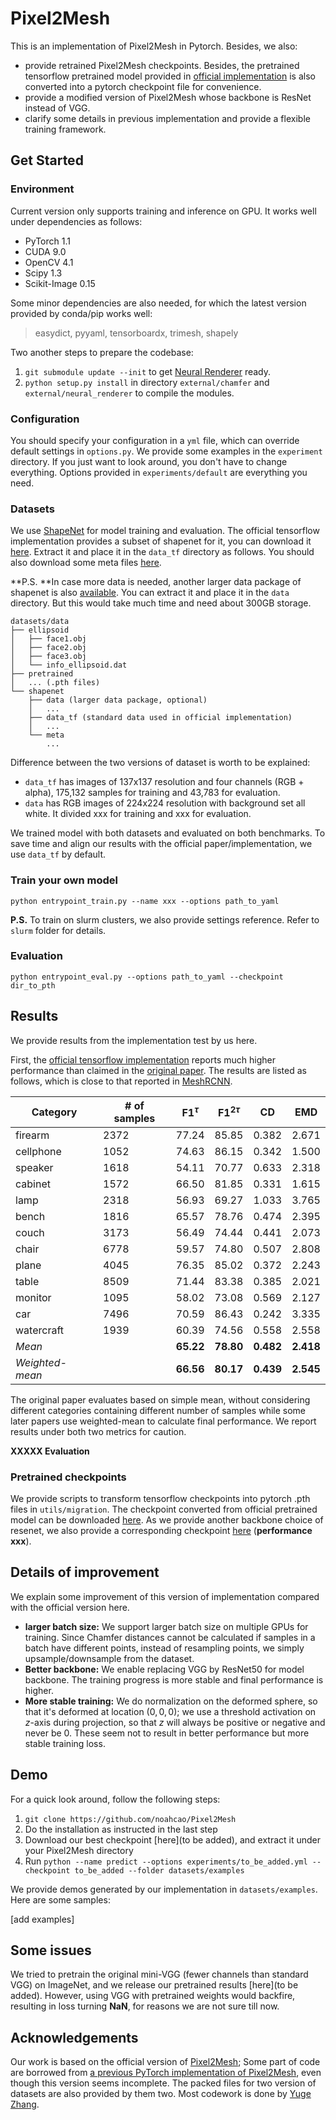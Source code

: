 # Pixel2Mesh

This is an implementation of Pixel2Mesh in Pytorch. Besides, we also:

* provide retrained Pixel2Mesh checkpoints. Besides, the pretrained tensorflow pretrained model provided in [official implementation](https://github.com/nywang16/Pixel2Mesh) is also converted into a pytorch checkpoint file for convenience. 
* provide a modified version of Pixel2Mesh whose backbone is ResNet instead of VGG.
* clarify some details in previous implementation and provide a flexible training framework.

## Get Started

### Environment

Current version only supports training and inference on GPU. It works well under dependencies as follows:

-   PyTorch 1.1
-   CUDA 9.0
-   OpenCV 4.1
-   Scipy 1.3
-   Scikit-Image 0.15

Some minor dependencies are also needed, for which the latest version provided by conda/pip works well:

> easydict, pyyaml, tensorboardx, trimesh, shapely

Two another steps to prepare the codebase:

1.   `git submodule update --init`  to get  [Neural Renderer](https://github.com/daniilidis-group/neural_renderer)  ready.
2.  `python setup.py install`  in directory  `external/chamfer`  and  `external/neural_renderer`  to compile the modules.

### Configuration

You should specify your configuration in a `yml` file, which can override default settings in `options.py`. We provide some examples in the `experiment` directory. If you just want to look around, you don't have to change everything. Options provided in `experiments/default` are everything you need.

### Datasets

We use [ShapeNet](https://www.shapenet.org/) for model training and evaluation. The official tensorflow implementation provides a subset of shapenet for it, you can download it [here](https://drive.google.com/drive/folders/131dH36qXCabym1JjSmEpSQZg4dmZVQid). Extract it and place it in the `data_tf` directory as follows. You should also download some meta files [here](xxx).

**P.S. **In case more data is needed, another larger data package of shapenet is also [available](https://drive.google.com/file/d/1Z8gt4HdPujBNFABYrthhau9VZW10WWYe/view). You can extract it and place it in the `data` directory. But this would take much time and need about 300GB storage.

```shell
datasets/data
├── ellipsoid
│   ├── face1.obj
│   ├── face2.obj
│   ├── face3.obj
│   └── info_ellipsoid.dat
├── pretrained
│   ... (.pth files)
└── shapenet
    ├── data (larger data package, optional)
    │   ...
    ├── data_tf (standard data used in official implementation)
    │   ...
    └── meta
        ...
```

Difference between the two versions of dataset is worth to be explained:

* `data_tf` has images of 137x137 resolution and four channels (RGB + alpha), 175,132 samples for training and 43,783  for evaluation. 
* `data` has RGB images of 224x224 resolution with background set all white. It divided xxx for training and xxx for evaluation.

We trained model with both datasets and evaluated on both benchmarks. To save time and align our results with the official paper/implementation, we use `data_tf` by default.

### Train your own model

````shell
python entrypoint_train.py --name xxx --options path_to_yaml
````

**P.S.** To train on slurm clusters, we also provide settings reference. Refer to `slurm` folder for details.

### Evaluation

```shell
python entrypoint_eval.py --options path_to_yaml --checkpoint dir_to_pth
```

## Results

We provide results from the implementation test by us here.

First, the [official tensorflow implementation](https://github.com/nywang16/Pixel2Mesh) reports much higher performance than claimed in the [original paper](https://arxiv.org/abs/1804.01654). The results are listed as follows, which is close to that reported in [MeshRCNN](https://arxiv.org/abs/1906.02739).

| Category      | # of samples | F1$^{\tau}$ | F1$^{2\tau}$ | CD    | EMD   |
|---------------|--------------|---------|---------|-------|-------|
| firearm       | 2372         | 77.24   | 85.85   | 0.382 | 2.671 |
| cellphone     | 1052         | 74.63   | 86.15   | 0.342 | 1.500 |
| speaker       | 1618         | 54.11   | 70.77   | 0.633 | 2.318 |
| cabinet       | 1572         | 66.50   | 81.85   | 0.331 | 1.615 |
| lamp          | 2318         | 56.93   | 69.27   | 1.033 | 3.765 |
| bench         | 1816         | 65.57   | 78.76   | 0.474 | 2.395 |
| couch         | 3173         | 56.49   | 74.44   | 0.441 | 2.073 |
| chair         | 6778         | 59.57   | 74.80   | 0.507 | 2.808 |
| plane         | 4045         | 76.35   | 85.02   | 0.372 | 2.243 |
| table         | 8509         | 71.44   | 83.38   | 0.385 | 2.021 |
| monitor       | 1095         | 58.02   | 73.08   | 0.569 | 2.127 |
| car           | 7496         | 70.59   | 86.43   | 0.242 | 3.335 |
| watercraft    | 1939         | 60.39   | 74.56   | 0.558 | 2.558 |
| *Mean*        |         | **65.22** | **78.80** | **0.482** | **2.418** |
| *Weighted-mean* |              | **66.56** | **80.17** | **0.439** | **2.545** |

The original paper evaluates based on simple mean, without considering different categories containing different number of samples while some later papers use weighted-mean to calculate final performance. We report results under both two metrics for caution.

**XXXXX Evaluation**

### Pretrained checkpoints

We provide scripts to transform tensorflow checkpoints into pytorch .pth files in `utils/migration`. The checkpoint converted from official pretrained model can be downloaded [here](...). As we provide another backbone choice of resenet, we also provide a corresponding checkpoint [here]() (**performance xxx**).  

## Details of improvement

We explain some improvement of this version of implementation compared with the official version here.

* **larger batch size:** We support larger batch size on multiple GPUs for training. Since Chamfer distances cannot be calculated if samples in a batch have different points, instead of resampling points, we simply upsample/downsample from the dataset.
* **Better backbone:** We enable replacing VGG by ResNet50 for model backbone. The training progress is more stable and final performance is higher. 
* **More stable training:** We do normalization on the deformed sphere, so that it's deformed at location $(0,0,0)$; we use a threshold activation on $z$-axis during projection, so that $z$ will always be positive or negative and never be $0$. These seem not to result in better performance but more stable training loss.
## Demo

For a quick look around, follow the following steps:

1. `git clone https://github.com/noahcao/Pixel2Mesh`
2. Do the installation as instructed in the last step
3. Download our best checkpoint [here](to be added), and extract it under your Pixel2Mesh directory
4. Run `python --name predict --options experiments/to_be_added.yml --checkpoint to_be_added --folder datasets/examples`

We provide demos generated by our implementation in `datasets/examples`. Here are some samples:

[add examples]

## Some issues

We tried to pretrain the original mini-VGG (fewer channels than standard VGG) on ImageNet, and we release our pretrained results [here](to be added). However, using VGG with pretrained weights would backfire, resulting in loss turning **NaN**, for reasons we are not sure till now.

## Acknowledgements

Our work is based on the official version of [Pixel2Mesh](https://github.com/nywang16/Pixel2Mesh); Some part of code are borrowed from [a previous PyTorch implementation of Pixel2Mesh](https://github.com/Tong-ZHAO/Pixel2Mesh-Pytorch), even though this version seems incomplete. The packed files for two version of datasets are also provided by them two. Most codework is done by [Yuge Zhang](https://github.com/ultmaster).
